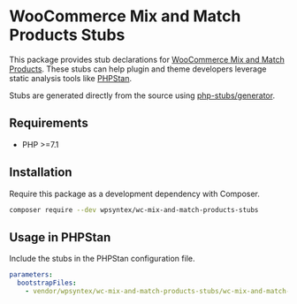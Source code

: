 # WooCommerce Mix and Match Products Stubs

This package provides stub declarations for [WooCommerce Mix and Match Products](https://woocommerce.com/products/woocommerce-mix-and-match-products/).
These stubs can help plugin and theme developers leverage static analysis tools like [PHPStan](https://phpstan.org/).

Stubs are generated directly from the source using [php-stubs/generator](https://github.com/php-stubs/generator).

## Requirements

- PHP >=7.1

## Installation

Require this package as a development dependency with Composer.

```bash
composer require --dev wpsyntex/wc-mix-and-match-products-stubs
```

## Usage in PHPStan

Include the stubs in the PHPStan configuration file.

```yaml
parameters:
  bootstrapFiles:
    - vendor/wpsyntex/wc-mix-and-match-products-stubs/wc-mix-and-match-products-stubs.php
```
